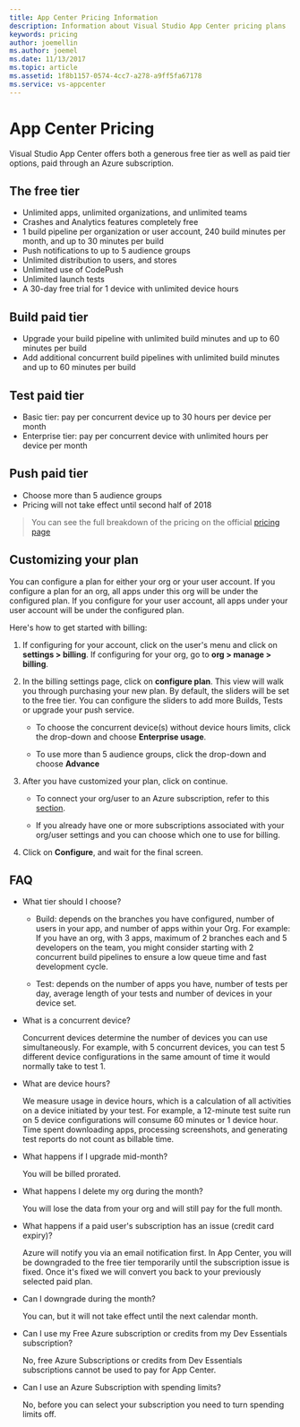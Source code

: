```yaml
---
title: App Center Pricing Information
description: Information about Visual Studio App Center pricing plans
keywords: pricing
author: joemellin
ms.author: joemel
ms.date: 11/13/2017
ms.topic: article
ms.assetid: 1f8b1157-0574-4cc7-a278-a9ff5fa67178
ms.service: vs-appcenter
---
```


# App Center Pricing

Visual Studio App Center offers both a generous free tier as well as paid tier options, paid through an Azure subscription. 
## The free tier

- Unlimited apps, unlimited organizations, and unlimited teams
- Crashes and Analytics features completely free 
- 1 build pipeline per organization or user account, 240 build minutes per month, and up to 30 minutes per build
- Push notifications to up to 5 audience groups
- Unlimited distribution to users, and stores
- Unlimited use of CodePush
- Unlimited launch tests
- A 30-day free trial for 1 device with unlimited device hours 

## Build paid tier 

- Upgrade your build pipeline with unlimited build minutes and up to 60 minutes per build 
- Add additional concurrent build pipelines with unlimited build minutes and up to 60 minutes per build 
  
## Test paid tier 
  
- Basic tier: pay per concurrent device up to 30 hours per device per month 
- Enterprise tier: pay per concurrent device with unlimited hours per device per month

## Push paid tier 

- Choose more than 5 audience groups 
- Pricing will not take effect until second half of 2018


> You can see the full breakdown of the pricing on the official [pricing page](https://www.visualstudio.com/app-center/pricing)    

## Customizing your plan

You can configure a plan for either your org or your user account. If you configure a plan for an org, all apps under this org will be under the configured plan. If you configure for your user account, all apps under your user account will be under the configured plan.

Here's how to get started with billing:

1. If configuring for your account, click on the user's menu and click on **settings > billing**. If configuring for your org, go to **org > manage > billing**. 
   
2. In the billing settings page, click on **configure plan**.
   This view will walk you through purchasing your new plan. By default, the sliders will be set to the free tier. 
   You can configure the sliders to add more Builds, Tests or upgrade your push service. 

   - To choose the concurrent device(s) without device hours limits, click the drop-down and choose **Enterprise usage**. 

   - To use more than 5 audience groups, click the drop-down and choose **Advance** 
 
3. After you have customized your plan, click on continue.

   - To connect your org/user to an Azure subscription, refer to this [section](~/general/azure-subscriptions/index.md).

   - If you already have one or more subscriptions associated with your org/user settings and you can choose which one to use for billing.

4. Click on **Configure**, and wait for the final screen.

## FAQ

- What tier should I choose?

  - Build: depends on the branches you have configured, number of users in your app, and number of apps within your Org. For example: If you have an org, with 3 apps, maximum of 2 branches each and 5 developers on the team, you might consider starting with 2 concurrent build pipelines to ensure a low queue time and fast development cycle. 

  - Test: depends on the number of apps you have, number of tests per day, average length of your tests and number of devices in your device set. 

- What is a concurrent device?

  Concurrent devices determine the number of devices you can use simultaneously. For example, with 5 concurrent devices, you can test 5 different device configurations in the same amount of time it would normally take to test 1.

- What are device hours?

  We measure usage in device hours, which is a calculation of all activities on a device initiated by your test. For example, a 12-minute test suite run on 5 device configurations will consume 60 minutes or 1 device hour. Time spent downloading apps, processing screenshots, and generating test reports do not count as billable time.

- What happens if I upgrade mid-month?

  You will be billed prorated. 

- What happens I delete my org during the month?

  You will lose the data from your org and will still pay for the full month.

- What happens if a paid user's subscription has an issue (credit card expiry)? 

  Azure will notify you via an email notification first. In App Center, you will be downgraded to the free tier temporarily until the subscription issue is fixed. Once it's fixed we will convert you back to your previously selected paid plan.

- Can I downgrade during the month? 

  You can, but it will not take effect until the next calendar month. 

- Can I use my Free Azure subscription or credits from my Dev Essentials subscription?

  No, free Azure Subscriptions or credits from Dev Essentials subscriptions cannot be used to pay for App Center.

- Can I use an Azure Subscription with spending limits?

  No, before you can select your subscription you need to turn spending limits off.

